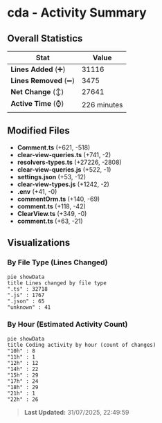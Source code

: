 # cda - Activity Summary 

## Overall Statistics

| Stat                   | Value                                                             |
| ---------------------- | ----------------------------------------------------------------- |
| **Lines Added** (➕)   | 31116                                          |
| **Lines Removed** (➖) | 3475                                        |
| **Net Change** (↕)    | 27641                |
| **Active Time** (⌚)   | 226 minutes |


## Modified Files
- **Comment.ts** (+621, -518)
- **clear-view-queries.ts** (+741, -2)
- **resolvers-types.ts** (+27226, -2808)
- **clear-view-queries.js** (+522, -1)
- **settings.json** (+53, -12)
- **clear-view-types.js** (+1242, -2)
- **.env** (+41, -0)
- **commentOrm.ts** (+140, -69)
- **comment.ts** (+118, -42)
- **ClearView.ts** (+349, -0)
- **comment.ts** (+63, -21)

## Visualizations

### By File Type (Lines Changed)

```mermaid
pie showData
title Lines changed by file type
".ts" : 32718
".js" : 1767
".json" : 65
"unknown" : 41
```

### By Hour (Estimated Activity Count)

```mermaid
pie showData
title Coding activity by hour (count of changes)
"10h" : 8
"11h" : 1
"12h" : 12
"14h" : 22
"15h" : 29
"17h" : 24
"18h" : 29
"21h" : 1
"22h" : 26
```


> **Last Updated:** 31/07/2025, 22:49:59